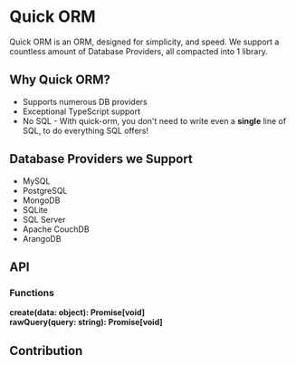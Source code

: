# Quick ORM

Quick ORM is an ORM, designed for simplicity, and speed. We support a countless amount of Database Providers, all compacted into 1 library.

## Why Quick ORM?

- Supports numerous DB providers
- Exceptional TypeScript support
- No SQL - With quick-orm, you don't need to write even a **single** line of SQL, to do everything SQL offers!

## Database Providers we Support

- MySQL
- PostgreSQL
- MongoDB
- SQLite
- SQL Server
- Apache CouchDB
- ArangoDB

## API

### Functions

**create(data: object): Promise[void]**
<br>
**rawQuery(query: string): Promise[void]**

## Contribution
